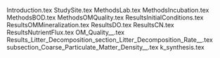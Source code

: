 Introduction.tex
StudySite.tex
MethodsLab.tex
MethodsIncubation.tex
MethodsBOD.tex
MethodsOMQuality.tex
ResultsInitialConditions.tex
ResultsOMMineralization.tex
ResultsDO.tex
ResultsCN.tex
ResultsNutrientFlux.tex
OM_Quality__.tex
Results_Litter_Decomposition_section_Litter_Decomposition_Rate__.tex
subsection_Coarse_Particulate_Matter_Density__.tex
k_synthesis.tex